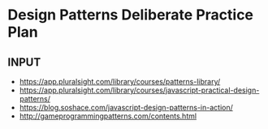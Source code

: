 # Design Patterns Deliberate Practice Plan

## INPUT 
- https://app.pluralsight.com/library/courses/patterns-library/
- https://app.pluralsight.com/library/courses/javascript-practical-design-patterns/
- https://blog.soshace.com/javascript-design-patterns-in-action/
- http://gameprogrammingpatterns.com/contents.html
